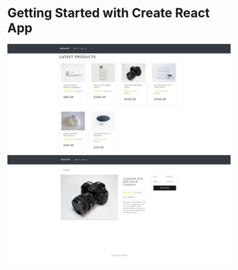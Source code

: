 # Getting Started with Create React App

![Image alt](https://github.com/EvgeniyBudaev/ecommerce_frontend_proshop/blob/master/public/images/screenshot_1.jpg)
![Image alt](https://github.com/EvgeniyBudaev/ecommerce_frontend_proshop/blob/master/public/images/screenshot_2.jpg)
